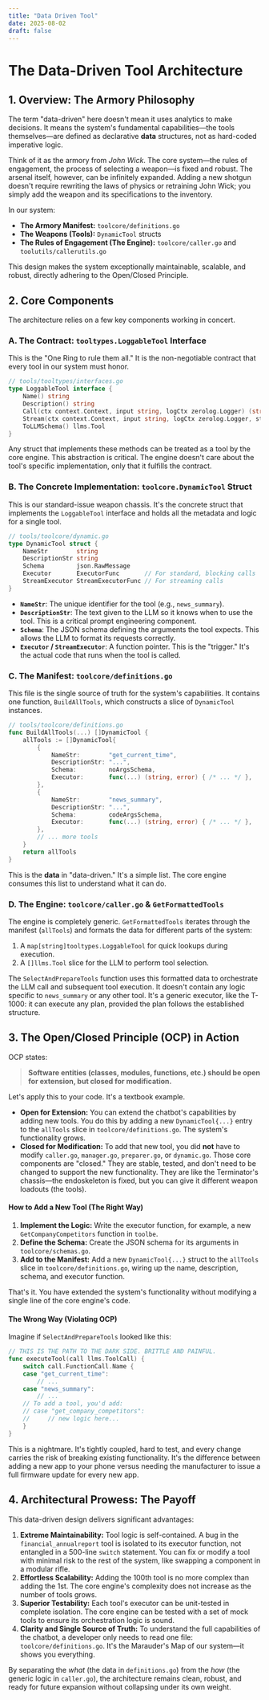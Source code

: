 ```yaml
---
title: "Data Driven Tool"
date: 2025-08-02
draft: false
---
```


# The Data-Driven Tool Architecture

## 1. Overview: The Armory Philosophy

The term "data-driven" here doesn't mean it uses analytics to make decisions. It means the system's fundamental capabilities—the tools themselves—are defined as declarative **data** structures, not as hard-coded imperative logic.

Think of it as the armory from *John Wick*. The core system—the rules of engagement, the process of selecting a weapon—is fixed and robust. The arsenal itself, however, can be infinitely expanded. Adding a new shotgun doesn't require rewriting the laws of physics or retraining John Wick; you simply add the weapon and its specifications to the inventory.

In our system:
- **The Armory Manifest:** `toolcore/definitions.go`
- **The Weapons (Tools):** `DynamicTool` structs
- **The Rules of Engagement (The Engine):** `toolcore/caller.go` and `toolutils/callerutils.go`

This design makes the system exceptionally maintainable, scalable, and robust, directly adhering to the Open/Closed Principle.

## 2. Core Components

The architecture relies on a few key components working in concert.

### A. The Contract: `tooltypes.LoggableTool` Interface

This is the "One Ring to rule them all." It is the non-negotiable contract that every tool in our system must honor.

```go
// tools/tooltypes/interfaces.go
type LoggableTool interface {
	Name() string
	Description() string
	Call(ctx context.Context, input string, logCtx zerolog.Logger) (string, error)
	Stream(ctx context.Context, input string, logCtx zerolog.Logger, streamChan chan<- StreamEvent, requestID string) error
	ToLLMSchema() llms.Tool
}
```

Any struct that implements these methods can be treated as a tool by the core engine. This abstraction is critical. The engine doesn't care about the tool's specific implementation, only that it fulfills the contract.

### B. The Concrete Implementation: `toolcore.DynamicTool` Struct

This is our standard-issue weapon chassis. It's the concrete struct that implements the `LoggableTool` interface and holds all the metadata and logic for a single tool.

```go
// tools/toolcore/dynamic.go
type DynamicTool struct {
	NameStr        string
	DescriptionStr string
	Schema         json.RawMessage
	Executor       ExecutorFunc       // For standard, blocking calls
	StreamExecutor StreamExecutorFunc // For streaming calls
}
```

- **`NameStr`**: The unique identifier for the tool (e.g., `news_summary`).
- **`DescriptionStr`**: The text given to the LLM so it knows when to use the tool. This is a critical prompt engineering component.
- **`Schema`**: The JSON schema defining the arguments the tool expects. This allows the LLM to format its requests correctly.
- **`Executor` / `StreamExecutor`**: A function pointer. This is the "trigger." It's the actual code that runs when the tool is called.

### C. The Manifest: `toolcore/definitions.go`

This file is the single source of truth for the system's capabilities. It contains one function, `BuildAllTools`, which constructs a slice of `DynamicTool` instances.

```go
// tools/toolcore/definitions.go
func BuildAllTools(...) []DynamicTool {
	allTools := []DynamicTool{
		{
			NameStr:        "get_current_time",
			DescriptionStr: "...",
			Schema:         noArgsSchema,
			Executor:       func(...) (string, error) { /* ... */ },
		},
		{
			NameStr:        "news_summary",
			DescriptionStr: "...",
			Schema:         codeArgsSchema,
			Executor:       func(...) (string, error) { /* ... */ },
		},
        // ... more tools
    }
    return allTools
}
```

This is the **data** in "data-driven." It's a simple list. The core engine consumes this list to understand what it can do.

### D. The Engine: `toolcore/caller.go` & `GetFormattedTools`

The engine is completely generic. `GetFormattedTools` iterates through the manifest (`allTools`) and formats the data for different parts of the system:
1.  A `map[string]tooltypes.LoggableTool` for quick lookups during execution.
2.  A `[]llms.Tool` slice for the LLM to perform tool selection.

The `SelectAndPrepareTools` function uses this formatted data to orchestrate the LLM call and subsequent tool execution. It doesn't contain any logic specific to `news_summary` or any other tool. It's a generic executor, like the T-1000: it can execute any plan, provided the plan follows the established structure.

## 3. The Open/Closed Principle (OCP) in Action

OCP states:

> **Software entities (classes, modules, functions, etc.) should be open for extension, but closed for modification.**

Let's apply this to your code. It's a textbook example.

*   **Open for Extension:** You can extend the chatbot's capabilities by adding new tools. You do this by adding a new `DynamicTool{...}` entry to the `allTools` slice in `toolcore/definitions.go`. The system's functionality grows.
*   **Closed for Modification:** To add that new tool, you did **not** have to modify `caller.go`, `manager.go`, `preparer.go`, or `dynamic.go`. Those core components are "closed." They are stable, tested, and don't need to be changed to support the new functionality. They are like the Terminator's chassis—the endoskeleton is fixed, but you can give it different weapon loadouts (the tools).

#### How to Add a New Tool (The Right Way)

1.  **Implement the Logic:** Write the executor function, for example, a new `GetCompanyCompetitors` function in `toolbe`.
2.  **Define the Schema:** Create the JSON schema for its arguments in `toolcore/schemas.go`.
3.  **Add to the Manifest:** Add a new `DynamicTool{...}` struct to the `allTools` slice in `toolcore/definitions.go`, wiring up the name, description, schema, and executor function.

That's it. You have extended the system's functionality without modifying a single line of the core engine's code.

#### The Wrong Way (Violating OCP)

Imagine if `SelectAndPrepareTools` looked like this:

```go
// THIS IS THE PATH TO THE DARK SIDE. BRITTLE AND PAINFUL.
func executeTool(call llms.ToolCall) {
    switch call.FunctionCall.Name {
    case "get_current_time":
        // ...
    case "news_summary":
        // ...
    // To add a tool, you'd add:
    // case "get_company_competitors":
    //     // new logic here...
    }
}
```

This is a nightmare. It's tightly coupled, hard to test, and every change carries the risk of breaking existing functionality. It's the difference between adding a new app to your phone versus needing the manufacturer to issue a full firmware update for every new app.

## 4. Architectural Prowess: The Payoff

This data-driven design delivers significant advantages:

1.  **Extreme Maintainability:** Tool logic is self-contained. A bug in the `financial_annualreport` tool is isolated to its executor function, not entangled in a 500-line `switch` statement. You can fix or modify a tool with minimal risk to the rest of the system, like swapping a component in a modular rifle.
2.  **Effortless Scalability:** Adding the 100th tool is no more complex than adding the 1st. The core engine's complexity does not increase as the number of tools grows.
3.  **Superior Testability:** Each tool's executor can be unit-tested in complete isolation. The core engine can be tested with a set of mock tools to ensure its orchestration logic is sound.
4.  **Clarity and Single Source of Truth:** To understand the full capabilities of the chatbot, a developer only needs to read one file: `toolcore/definitions.go`. It's the Marauder's Map of our system—it shows you everything.

By separating the *what* (the data in `definitions.go`) from the *how* (the generic logic in `caller.go`), the architecture remains clean, robust, and ready for future expansion without collapsing under its own weight.
